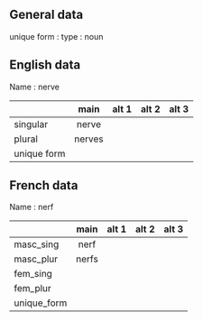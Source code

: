 ## General data

unique form :
type : noun

## English data

Name : nerve

|             |  main  | alt 1 | alt 2 | alt 3 |
| :---------- | :----: | :---: | :---: | ----- |
| singular    | nerve  |       |       |       |
| plural      | nerves |       |       |       |
| unique form |        |       |       |       |

## French data

Name : nerf

|             | main  | alt 1 | alt 2 | alt 3 |
| :---------- | :---: | :---: | :---: | :---: |
| masc_sing   | nerf  |       |       |       |
| masc_plur   | nerfs |       |       |       |
| fem_sing    |       |       |       |       |
| fem_plur    |       |       |       |       |
| unique_form |       |       |       |       |


